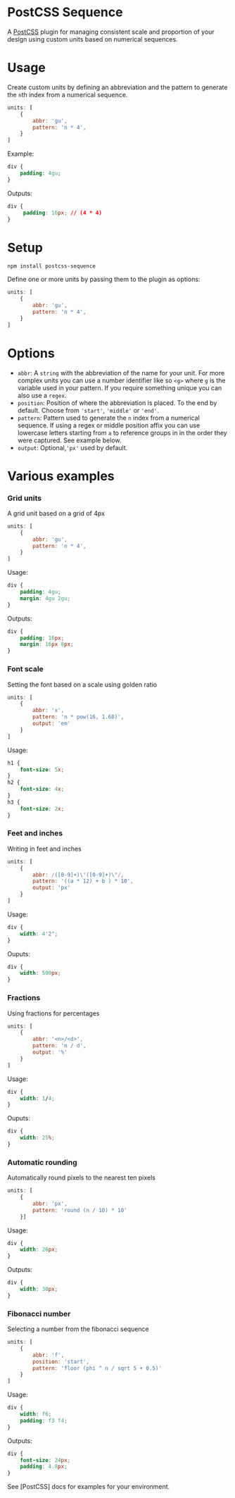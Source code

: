 # PostCSS Sequence

A [PostCSS](https://github.com/postcss/postcss) plugin for managing consistent scale and proportion of your design using custom units based on numerical sequences.

# Usage

Create custom units by defining an abbreviation and the pattern to generate the `n`th index from a numerical sequence.
```js
units: [
    {
        abbr: 'gu',
        pattern: 'n * 4',
    }
]
```

Example:
```css
div {
    padding: 4gu;
}
```

Outputs:
```css
div {
     padding: 16px; // (4 * 4)
}
```

# Setup

```
npm install postcss-sequence
```

Define one or more units by passing them to the plugin as options:
```js
units: [
    {
        abbr: 'gu',
        pattern: 'n * 4',
    }
]
```

# Options

- `abbr`: A `string`  with the abbreviation of the name for your unit.  For more complex units you can use a number identifier like so `<g>` where `g` is the variable used in your pattern. If you require something unique you can also use a `regex`.
- `position`: Position of where the abbreviation is placed. To the end by default. Choose from `'start'`, `'middle'` or `'end'`.  
- `pattern`: Pattern used to generate the `n` index from a numerical sequence. If using a regex or middle position affix you can use lowercase letters starting from `a` to reference groups in in the order they were captured. See example below.
- `output`:  Optional,`'px'` used by default.


# Various examples

### Grid units

A grid unit based on a grid of 4px
```js
units: [
    {
        abbr: 'gu',
        pattern: 'n * 4',
    }
]
```

Usage:
```css
div {
	padding: 4gu;
	margin: 4gu 2gu;
}
```

Outputs:
```css
div {
	padding: 16px;
	margin: 16px 8px;
}
```

### Font scale

Setting the font based on a scale using golden ratio
```js
units: [
    {
        abbr: 'x',
        pattern: 'n * pow(16, 1.68)',
        output: 'em'
    }
]
```

Usage:
```css
h1 {
	font-size: 5x;
}
h2 {
	font-size: 4x;
}
h3 {
	font-size: 2x;
}
```

### Feet and inches

Writing in feet and inches
```js
units: [
    {
        abbr: /([0-9]+)\'([0-9]+)\"/,
        pattern: '((a * 12) + b ) * 10',
        output: 'px'
    }
]
```

Usage:
```css
div {
	width: 4'2";
}
```

Ouputs:
```css
div {
	width: 500px;
}
```

### Fractions

Using fractions for percentages
```js
units: [
    {
        abbr: '<n>/<d>',
        pattern: 'n / d',
        output: '%'
    }
]
```

Usage:
```css
div {
	width: 1/4;
}
```

Ouputs:
```css
div {
	width: 25%;
}
```

### Automatic rounding

Automatically round pixels to the nearest ten pixels
```js
units: [
    {
        abbr: 'px',
    	pattern: 'round (n / 10) * 10'
    }]
```

Usage:
```css
div {
	width: 26px;
}
```

Outputs:
```css
div {
	width: 30px;
}
```

### Fibonacci number

Selecting a number from the fibonacci sequence
```js
units: [
    {
	    abbr: 'f',
	    position: 'start',
	    pattern: 'floor (phi ^ n / sqrt 5 + 0.5)'
    }
]
```

Usage:
```css
div {
	width: f6;
	padding: f3 f4;
}
```
Outputs:
```css
div {
	font-size: 24px;
	padding: 4.8px;
}
```

See [PostCSS] docs for examples for your environment.

